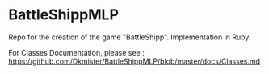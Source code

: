 # BattleShippMLP
Repo for the creation of the game "BattleShipp". Implementation in Ruby.

For Classes Documentation, please see : <https://github.com/Dkmister/BattleShippMLP/blob/master/docs/Classes.md>

